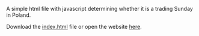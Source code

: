 A simple html file with javascript determining whether it is a trading Sunday in Poland.

Download the [index.html](/index.html) file or open the website [here](https://marcinbelicki.github.io/is-it-trading-sunday/).